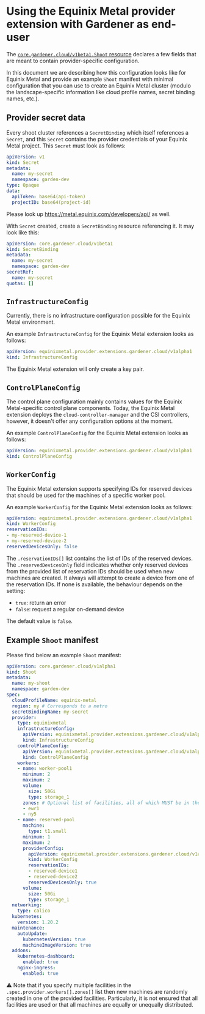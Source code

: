 # Using the Equinix Metal provider extension with Gardener as end-user

The [`core.gardener.cloud/v1beta1.Shoot` resource](https://github.com/gardener/gardener/blob/master/example/90-shoot.yaml) declares a few fields that are meant to contain provider-specific configuration.

In this document we are describing how this configuration looks like for Equinix Metal and provide an example `Shoot` manifest with minimal configuration that you can use to create an Equinix Metal cluster (modulo the landscape-specific information like cloud profile names, secret binding names, etc.).

## Provider secret data

Every shoot cluster references a `SecretBinding` which itself references a `Secret`, and this `Secret` contains the provider credentials of your Equinix Metal project.
This `Secret` must look as follows:

```yaml
apiVersion: v1
kind: Secret
metadata:
  name: my-secret
  namespace: garden-dev
type: Opaque
data:
  apiToken: base64(api-token)
  projectID: base64(project-id)
```

Please look up https://metal.equinix.com/developers/api/ as well.

With `Secret` created, create a `SecretBinding` resource referencing it. It may look like this:

```yaml
apiVersion: core.gardener.cloud/v1beta1
kind: SecretBinding
metadata:
  name: my-secret
  namespace: garden-dev
secretRef:
  name: my-secret
quotas: []
```

## `InfrastructureConfig`

Currently, there is no infrastructure configuration possible for the Equinix Metal environment.

An example `InfrastructureConfig` for the Equinix Metal extension looks as follows:

```yaml
apiVersion: equinixmetal.provider.extensions.gardener.cloud/v1alpha1
kind: InfrastructureConfig
```

The Equinix Metal extension will only create a key pair.

## `ControlPlaneConfig`

The control plane configuration mainly contains values for the Equinix Metal-specific control plane components.
Today, the Equinix Metal extension deploys the `cloud-controller-manager` and the CSI controllers, however, it doesn't offer any configuration options at the moment.

An example `ControlPlaneConfig` for the Equinix Metal extension looks as follows:

```yaml
apiVersion: equinixmetal.provider.extensions.gardener.cloud/v1alpha1
kind: ControlPlaneConfig
```

## `WorkerConfig`

The Equinix Metal extension supports specifying IDs for reserved devices that should be used for the machines of a specific worker pool.

An example `WorkerConfig` for the Equinix Metal extension looks as follows:

```yaml
apiVersion: equinixmetal.provider.extensions.gardener.cloud/v1alpha1
kind: WorkerConfig
reservationIDs:
- my-reserved-device-1
- my-reserved-device-2
reservedDevicesOnly: false
```

The `.reservationIDs[]` list contains the list of IDs of the reserved devices.
The `.reservedDevicesOnly` field indicates whether only reserved devices from the provided list of reservation IDs should be used when new machines are created.
It always will attempt to create a device from one of the reservation IDs.
If none is available, the behaviour depends on the setting:

* `true`: return an error
* `false`: request a regular on-demand device

The default value is `false`.

## Example `Shoot` manifest

Please find below an example `Shoot` manifest:

```yaml
apiVersion: core.gardener.cloud/v1alpha1
kind: Shoot
metadata:
  name: my-shoot
  namespace: garden-dev
spec:
  cloudProfileName: equinix-metal
  region: ny # Corresponds to a metro
  secretBindingName: my-secret
  provider:
    type: equinixmetal
    infrastructureConfig:
      apiVersion: equinixmetal.provider.extensions.gardener.cloud/v1alpha1
      kind: InfrastructureConfig
    controlPlaneConfig:
      apiVersion: equinixmetal.provider.extensions.gardener.cloud/v1alpha1
      kind: ControlPlaneConfig
    workers:
    - name: worker-pool1
      minimum: 2
      maximum: 2
      volume:
        size: 50Gi
        type: storage_1
      zones: # Optional list of facilities, all of which MUST be in the metro; if not provided, then random facilities within the metro will be chosen for each machine.
      - ewr1
      - ny5
    - name: reserved-pool
      machine:
        type: t1.small
      minimum: 1
      maximum: 2
      providerConfig:
        apiVersion: equinixmetal.provider.extensions.gardener.cloud/v1alpha1
        kind: WorkerConfig
        reservationIDs:
        - reserved-device1
        - reserved-device2
        reservedDevicesOnly: true
      volume:
        size: 50Gi
        type: storage_1
  networking:
    type: calico
  kubernetes:
    version: 1.20.2
  maintenance:
    autoUpdate:
      kubernetesVersion: true
      machineImageVersion: true
  addons:
    kubernetes-dashboard:
      enabled: true
    nginx-ingress:
      enabled: true
```

⚠️ Note that if you specify multiple facilities in the `.spec.provider.workers[].zones[]` list then new machines are randomly created in one of the provided facilities.
Particularly, it is not ensured that all facilities are used or that all machines are equally or unequally distributed.
